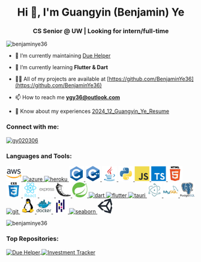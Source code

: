 <h1 align="center">Hi 👋, I'm Guangyin (Benjamin) Ye</h1>
<h3 align="center">CS Senior @ UW | Looking for intern/full-time</h3>

<p align="left"> <img src="https://komarev.com/ghpvc/?username=benjaminye36&label=Profile%20views&color=0e75b6&style=flat" alt="benjaminye36" /> </p>

- 🔭 I’m currently maintaining [Due Helper](https://github.com/BenjaminYe36/Due-Helper)

- 🌱 I’m currently learning **Flutter & Dart**

- 👨‍💻 All of my projects are available at [https://github.com/BenjaminYe36](https://github.com/BenjaminYe36)

- 📫 How to reach me **ygy36@outlook.com**

- 📄 Know about my experiences [2024_12_Guangyin_Ye_Resume](https://drive.google.com/file/d/1SGgeSUYmrcKisxp-PaNphDlxdCpAkKNi/view)

<h3 align="left">Connect with me:</h3>
<p align="left">
<a href="https://linkedin.com/in/gy020306" target="blank"><img align="center" src="https://raw.githubusercontent.com/rahuldkjain/github-profile-readme-generator/master/src/images/icons/Social/linked-in-alt.svg" alt="gy020306" height="30" width="40" /></a>
</p>

<h3 align="left">Languages and Tools:</h3>

<p align="left">
    <a href="https://aws.amazon.com" target="_blank" rel="noreferrer">
        <img src="https://raw.githubusercontent.com/BenjaminYe36/benjaminye36/refs/heads/main/logos/AWS.webp" alt="aws" width="40" height="40" />
    </a>
    <a href="https://azure.microsoft.com/en-in/" target="_blank" rel="noreferrer"> <img src="https://www.vectorlogo.zone/logos/microsoft_azure/microsoft_azure-icon.svg" alt="azure" width="40" height="40" /> </a>
    <a href="https://heroku.com" target="_blank" rel="noreferrer"> <img src="https://www.vectorlogo.zone/logos/heroku/heroku-icon.svg" alt="heroku" width="40" height="40" /> </a>
	<a href="https://www.cprogramming.com/" target="_blank" rel="noreferrer"> <img src="https://raw.githubusercontent.com/devicons/devicon/master/icons/c/c-original.svg" alt="c" width="40" height="40" /> </a>
    <a href="https://www.w3schools.com/cpp/" target="_blank" rel="noreferrer"> <img src="https://raw.githubusercontent.com/devicons/devicon/master/icons/cplusplus/cplusplus-original.svg" alt="cplusplus" width="40" height="40" /> </a>
    <a href="https://www.java.com" target="_blank" rel="noreferrer"> <img src="https://raw.githubusercontent.com/BenjaminYe36/benjaminye36/refs/heads/main/logos/java.webp" alt="java" width="40" height="40" /> </a>
	<a href="https://www.python.org" target="_blank" rel="noreferrer"> <img src="https://raw.githubusercontent.com/devicons/devicon/master/icons/python/python-original.svg" alt="python" width="40" height="40" /> </a>
	<a href="https://developer.mozilla.org/en-US/docs/Web/JavaScript" target="_blank" rel="noreferrer">
        <img src="https://raw.githubusercontent.com/devicons/devicon/master/icons/javascript/javascript-original.svg" alt="javascript" width="40" height="40" />
    </a>
	<a href="https://www.typescriptlang.org/" target="_blank" rel="noreferrer"> <img src="https://raw.githubusercontent.com/devicons/devicon/master/icons/typescript/typescript-original.svg" alt="typescript" width="40" height="40" /> </a>
	<a href="https://www.w3.org/html/" target="_blank" rel="noreferrer"> <img src="https://raw.githubusercontent.com/devicons/devicon/master/icons/html5/html5-original-wordmark.svg" alt="html5" width="40" height="40" /> </a>
	<a href="https://www.w3schools.com/css/" target="_blank" rel="noreferrer"> <img src="https://raw.githubusercontent.com/devicons/devicon/master/icons/css3/css3-original-wordmark.svg" alt="css3" width="40" height="40" /> </a>
    <a href="https://reactjs.org/" target="_blank" rel="noreferrer"> <img src="https://raw.githubusercontent.com/devicons/devicon/master/icons/react/react-original-wordmark.svg" alt="react" width="40" height="40" /> </a>
	<a href="https://expressjs.com" target="_blank" rel="noreferrer"> <img src="https://raw.githubusercontent.com/BenjaminYe36/benjaminye36/refs/heads/main/logos/express.webp" alt="express" width="40" height="40" /> </a>
	<a href="https://flask.palletsprojects.com/" target="_blank" rel="noreferrer"> <img src="https://raw.githubusercontent.com/BenjaminYe36/benjaminye36/refs/heads/main/logos/flask.webp" alt="flask" width="40" height="40" /> </a>
	<a href="https://spring.io/" target="_blank" rel="noreferrer"> <img src="https://raw.githubusercontent.com/BenjaminYe36/benjaminye36/refs/heads/main/logos/spring.webp" alt="spring" width="40" height="40" /> </a>
	<a href="https://dart.dev" target="_blank" rel="noreferrer"> <img src="https://www.vectorlogo.zone/logos/dartlang/dartlang-icon.svg" alt="dart" width="40" height="40" /> </a>
    <a href="https://flutter.dev" target="_blank" rel="noreferrer"> <img src="https://www.vectorlogo.zone/logos/flutterio/flutterio-icon.svg" alt="flutter" width="40" height="40" /> </a>
	<a href="https://tauri.app/" target="_blank" rel="noreferrer"> <img src="https://tauri.app/meta/favicon-96x96.png" alt="tauri" width="40" height="40" /> </a>
	<a href="https://www.electronjs.org" target="_blank" rel="noreferrer"> <img src="https://raw.githubusercontent.com/devicons/devicon/master/icons/electron/electron-original.svg" alt="electron" width="40" height="40" /> </a>
	<a href="https://www.mysql.com/" target="_blank" rel="noreferrer"> <img src="https://raw.githubusercontent.com/BenjaminYe36/benjaminye36/refs/heads/main/logos/mysql.webp" alt="mysql" width="40" height="40" /> </a>
	<a href="https://www.postgresql.org" target="_blank" rel="noreferrer">
        <img src="https://raw.githubusercontent.com/BenjaminYe36/benjaminye36/refs/heads/main/logos/postgresql.webp" alt="postgresql" width="40" height="40" />
    </a>
	<a href="https://git-scm.com/" target="_blank" rel="noreferrer"> <img src="https://www.vectorlogo.zone/logos/git-scm/git-scm-icon.svg" alt="git" width="40" height="40" /> </a>
    <a href="https://www.linux.org/" target="_blank" rel="noreferrer"> <img src="https://raw.githubusercontent.com/devicons/devicon/master/icons/linux/linux-original.svg" alt="linux" width="40" height="40" /> </a>
    <a href="https://www.docker.com/" target="_blank" rel="noreferrer"> <img src="https://raw.githubusercontent.com/BenjaminYe36/benjaminye36/refs/heads/main/logos/docker.webp" alt="docker" width="40" height="40" /> </a>
	<a href="https://pandas.pydata.org/" target="_blank" rel="noreferrer">
        <img src="https://raw.githubusercontent.com/BenjaminYe36/benjaminye36/refs/heads/main/logos/pandas.webp" alt="pandas" width="40" height="40" />
    </a>
    <a href="https://seaborn.pydata.org/" target="_blank" rel="noreferrer"> <img src="https://seaborn.pydata.org/_images/logo-mark-lightbg.svg" alt="seaborn" width="40" height="40" /> </a>
    <a href="https://unity.com/" target="_blank" rel="noreferrer"> <img src="https://raw.githubusercontent.com/BenjaminYe36/benjaminye36/refs/heads/main/logos/unity.webp" alt="unity" width="40" height="40" /> </a>
</p>

<div align="left">
  <picture>
    <source media="(prefers-color-scheme: dark)" srcset="https://github-readme-stats.vercel.app/api/top-langs?username=benjaminye36&show_icons=true&locale=en&layout=compact&theme=shades-of-purple">
    <source media="(prefers-color-scheme: light)" srcset="https://github-readme-stats.vercel.app/api/top-langs?username=benjaminye36&show_icons=true&locale=en&layout=compact&theme=buefy">
    <img src="https://github-readme-stats.vercel.app/api/top-langs?username=benjaminye36&show_icons=true&locale=en&layout=compact" alt="benjaminye36" />
  </picture>
</div>

<h3 align="left">Top Repositories:</h3>

<a href="https://github.com/BenjaminYe36/Due-Helper">
  <picture>
    <source media="(prefers-color-scheme: dark)" srcset="https://github-readme-stats.vercel.app/api/pin/?username=benjaminye36&repo=due-helper&theme=shades-of-purple">
    <source media="(prefers-color-scheme: light)" srcset="https://github-readme-stats.vercel.app/api/pin/?username=benjaminye36&repo=due-helper&theme=buefy">
    <img align="center" src="https://github-readme-stats.vercel.app/api/pin/?username=benjaminye36&repo=due-helper" alt="Due Helper" />
  </picture>
</a>

<a href="https://github.com/BenjaminYe36/investment-tracker">
  <picture>
    <source media="(prefers-color-scheme: dark)" srcset="https://github-readme-stats.vercel.app/api/pin/?username=benjaminye36&repo=investment-tracker&theme=shades-of-purple">
    <source media="(prefers-color-scheme: light)" srcset="https://github-readme-stats.vercel.app/api/pin/?username=benjaminye36&repo=investment-tracker&theme=buefy">
    <img align="center" src="https://github-readme-stats.vercel.app/api/pin/?username=benjaminye36&repo=investment-tracker" alt="Investment Tracker" />
  </picture>
</a>
